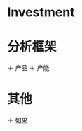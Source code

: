 # Investment

# 分析框架
  ＋ 产品
  ＋ 产能

# 其他

  ＋ [如果](http://summer2009.github.io/myblog/jipulin.html)
